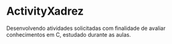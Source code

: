 # ActivityXadrez
Desenvolvendo atividades solicitadas com finalidade de avaliar conhecimentos em C, estudado durante as aulas.
